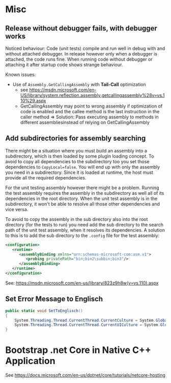 Misc
=============

Release without debugger fails, with debugger works
---------------
Noticed behaviour: Code (unit tests) compile and run well in debug with and without attached debugger. 
In release however only when a debugger is attached, the code runs fine.
When running code without debugger or attaching it after startup code shows strange behaviour.

Known issues:
* Use of ```Assembly.GetCallingAssembly``` with **Tail-Call** optimization 
  * see https://msdn.microsoft.com/en-US/library/system.reflection.assembly.getcallingassembly%28v=vs.110%29.aspx
  * GetCallingAssembly may point to wrong assembly if optimization of code is enabled and the callee method is the last instruction in the caller method
  => Solution: Pass executing assembly to methods in different assembliesinstead of relying on GetCallingAssembly

Add subdirectories for assembly searching
--------------
There might be a situation where you must build an assembly into a subdirectory, which is then loaded by some plugin loading concept. To avoid to copy all dependencies to the subdirectory too you set those dependencies to `CopyLocal=false`. You will end up with only the assembly you need in a subdirectory. 
Since it is loaded at runtime, the host must provide all the required dependencies.

For the unit testing assembly however there might be a problem. Running the test assembly requires the assembly in the subdirectory as well all of its dependencies in the root directory.
When the unit test assembly is in the subdirectory, it won't be able to resolve all those other dependencies and vice versa.

To avoid to copy the assembly in the sub directory also into the root directory (for the tests to run) you need add the sub directory to the search path of the unit test assembly, when it resolves its dependencies.
A solution to this is to add the sub directory to the `.config` file for the test assembly:
```xml
<configuration>
   <runtime>
      <assemblyBinding xmlns="urn:schemas-microsoft-com:asm.v1">
         <probing privatePath="bin;bin2\subbin;bin3"/>
      </assemblyBinding>
   </runtime>
</configuration>
```
See: https://msdn.microsoft.com/en-us/library/823z9h8w(v=vs.110).aspx

Set Error Message to Englisch
-------------------------

```c#
public static void SetToEnglisch()
{
    System.Threading.Thread.CurrentThread.CurrentCulture = System.Globalization.CultureInfo.InvariantCulture;
    System.Threading.Thread.CurrentThread.CurrentUICulture = System.Globalization.CultureInfo.InvariantCulture;
}
```

Bootstrap .net Core in Native C++ Application
=====
See https://docs.microsoft.com/en-us/dotnet/core/tutorials/netcore-hosting
